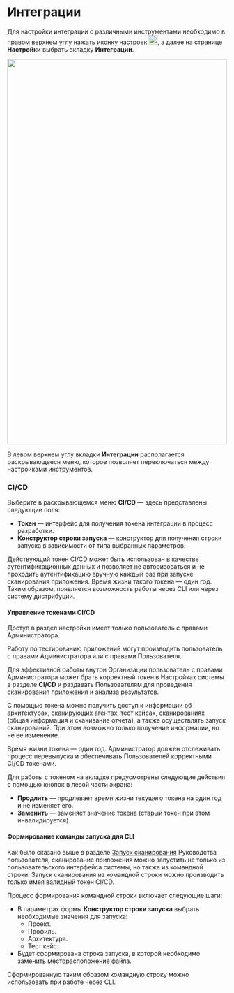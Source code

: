 # Интеграции

  <p>Для настройки интеграции с различными инструментами необходимо в правом верхнем углу нажать иконку настроек <img height="21" src="../assets/images/image82.png" width="20" />, а далее на странице <strong>Настройки</strong> выбрать вкладку <strong>Интеграции</strong>.</p>
  <p style="text-align: center"><img height="882" src="../assets/images/image33.png" style="cursor: nesw-resize;" width="100%" /></p>
  <p>В левом верхнем углу вкладки <strong>Интеграции</strong> располагается раскрывающееся меню, которое позволяет переключаться между настройками инструментов.</p>
  <h3>CI/CD</h3>
  <p>Выберите в раскрывающемся меню <strong>CI/CD</strong> — здесь представлены следующие поля:</p>
  <ul class="Disc">
    <li><strong>Токен</strong> — интерфейс для получения токена интеграции в процесс разработки.</li>
    <li><strong>Конструктор строки запуска</strong> — конструктор для получения строки запуска в зависимости от типа выбранных параметров.</li>
  </ul>
  <p>Действующий токен CI/CD может быть использован в качестве аутентификационных данных и позволяет не авторизоваться и не проходить аутентификацию вручную каждый раз при запуске сканирования приложения. Время жизни такого токена — один год. Таким образом, появляется возможность работы через CLI или через систему дистрибуции.</p>
  <h4>Управление токенами CI/CD</h4>
  <p>Доступ в раздел настройки имеет только пользователь с правами Администратора.</p>
  <p>Работу по тестированию приложений могут производить пользователь с правами Администратора или с правами Пользователя.</p>
  <p>Для эффективной работы внутри Организации пользователь с правами Администратора может брать корректный токен в Настройках системы в разделе <strong>CI/CD</strong> и раздавать Пользователям для проведения сканирования приложения и анализа результатов.</p>
  <p>С помощью токена можно получить доступ к информации об архитектурах, сканирующих агентах, тест кейсах, сканированиях (общая информация и скачивание отчета), а также осуществлять запуск сканирований. При этом возможно только получение информации, но не ее изменение.</p>
  <p>Время жизни токена — один год. Администратор должен отслеживать процесс перевыпуска и обеспечивать Пользователей корректными CI/CD токенами.</p>
  <p>Для работы с токеном на вкладке предусмотрены следующие действия с помощью кнопок в левой части экрана:</p>
  <ul class="Disc">
    <li><strong>Продлить</strong> — продлевает время жизни текущего токена на один год и не изменяет его.</li>
    <li><strong>Заменить</strong> — заменяет значение токена (старый токен при этом инвалидируется).</li>
  </ul>
  <h4>Формирование команды запуска для CLI</h4>
  <p>Как было сказано выше в разделе <a href="../ug/zapusk_skanirovaniya.htm" title="Запуск сканирования">Запуск сканирования</a> Руководства пользователя, сканирование приложения можно запустить не только из пользовательского интерфейса системы, но также из командной строки. Запуск сканирования из командной строки можно производить только имея валидный токен CI/CD. </p>
  <p>Процесс формирования командной строки включает следующие шаги:</p>
  <ul class="Disc">
    <li>В параметрах формы <strong>Конструктор строки запуска</strong> выбрать необходимые значения для запуска:
      <ul>
        <li>Проект.</li>
        <li>Профиль.</li>
        <li>Архитектура.</li>
        <li>Тест кейс.</li>
      </ul>
    </li>
    <li>Будет сформирована строка запуска, в которой необходимо заменить месторасположение файла.</li>
  </ul>
  <p>Сформированную таким образом командную строку можно использовать при работе через CLI.</p>
  <p> </p>
</body>
</html>